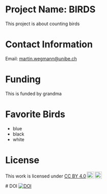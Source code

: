 # Project Name: BIRDS
This project is about counting birds
# Contact Information
Email: martin.wegmann@unibe.ch
# Funding
This is funded by grandma
# Favorite Birds
* blue
* black
* white
# License 
<p xmlns:cc="http://creativecommons.org/ns#" >This work is licensed under <a href="https://creativecommons.org/licenses/by/4.0/?ref=chooser-v1" target="_blank" rel="license noopener noreferrer" style="display:inline-block;">CC BY 4.0<img style="height:22px!important;margin-left:3px;vertical-align:text-bottom;" src="https://mirrors.creativecommons.org/presskit/icons/cc.svg?ref=chooser-v1" alt=""><img style="height:22px!important;margin-left:3px;vertical-align:text-bottom;" src="https://mirrors.creativecommons.org/presskit/icons/by.svg?ref=chooser-v1" alt=""></a></p>
# DOI
<a href="https://handle.stage.datacite.org/10.5072/zenodo.243706"><img src="https://sandbox.zenodo.org/badge/982762471.svg" alt="DOI"></a>

